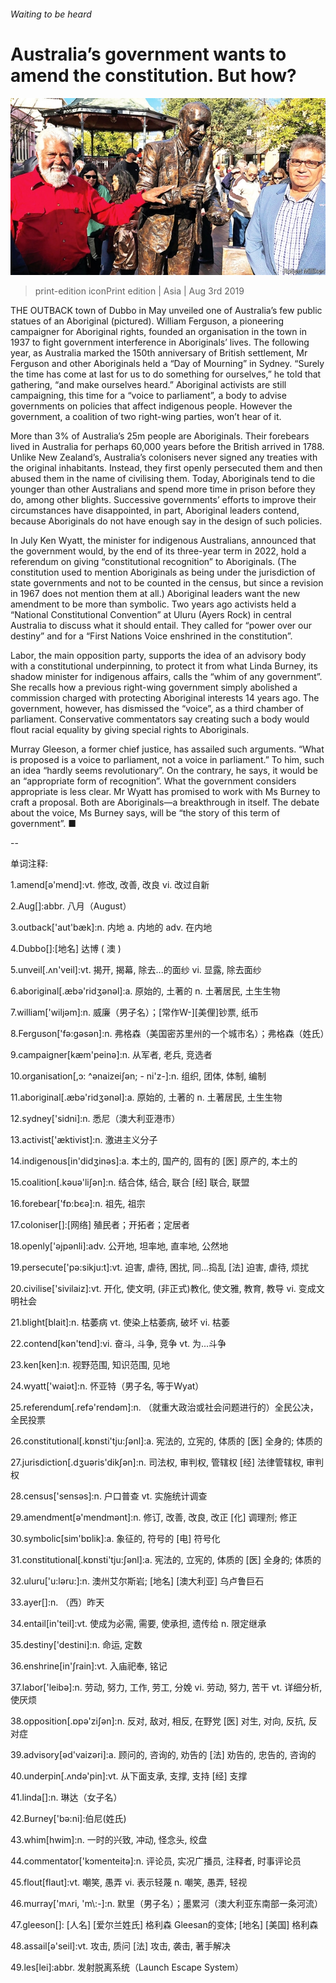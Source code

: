 ###### Waiting to be heard

# Australia’s government wants to amend the constitution. But how? 

![image](images/20190803_ASP001_0.jpg) 

> print-edition iconPrint edition | Asia | Aug 3rd 2019 

THE OUTBACK town of Dubbo in May unveiled one of Australia’s few public statues of an Aboriginal (pictured). William Ferguson, a pioneering campaigner for Aboriginal rights, founded an organisation in the town in 1937 to fight government interference in Aboriginals’ lives. The following year, as Australia marked the 150th anniversary of British settlement, Mr Ferguson and other Aboriginals held a “Day of Mourning” in Sydney. “Surely the time has come at last for us to do something for ourselves,” he told that gathering, “and make ourselves heard.” Aboriginal activists are still campaigning, this time for a “voice to parliament”, a body to advise governments on policies that affect indigenous people. However the government, a coalition of two right-wing parties, won’t hear of it. 

More than 3% of Australia’s 25m people are Aboriginals. Their forebears lived in Australia for perhaps 60,000 years before the British arrived in 1788. Unlike New Zealand’s, Australia’s colonisers never signed any treaties with the original inhabitants. Instead, they first openly persecuted them and then abused them in the name of civilising them. Today, Aboriginals tend to die younger than other Australians and spend more time in prison before they do, among other blights. Successive governments’ efforts to improve their circumstances have disappointed, in part, Aboriginal leaders contend, because Aboriginals do not have enough say in the design of such policies. 

In July Ken Wyatt, the minister for indigenous Australians, announced that the government would, by the end of its three-year term in 2022, hold a referendum on giving “constitutional recognition” to Aboriginals. (The constitution used to mention Aboriginals as being under the jurisdiction of state governments and not to be counted in the census, but since a revision in 1967 does not mention them at all.) Aboriginal leaders want the new amendment to be more than symbolic. Two years ago activists held a “National Constitutional Convention” at Uluru (Ayers Rock) in central Australia to discuss what it should entail. They called for “power over our destiny” and for a “First Nations Voice enshrined in the constitution”. 

Labor, the main opposition party, supports the idea of an advisory body with a constitutional underpinning, to protect it from what Linda Burney, its shadow minister for indigenous affairs, calls the “whim of any government”. She recalls how a previous right-wing government simply abolished a commission charged with protecting Aboriginal interests 14 years ago. The government, however, has dismissed the “voice”, as a third chamber of parliament. Conservative commentators say creating such a body would flout racial equality by giving special rights to Aboriginals. 

Murray Gleeson, a former chief justice, has assailed such arguments. “What is proposed is a voice to parliament, not a voice in parliament.” To him, such an idea “hardly seems revolutionary”. On the contrary, he says, it would be an “appropriate form of recognition”. What the government considers appropriate is less clear. Mr Wyatt has promised to work with Ms Burney to craft a proposal. Both are Aboriginals—a breakthrough in itself. The debate about the voice, Ms Burney says, will be “the story of this term of government”. ■ 

-- 

 单词注释:

1.amend[ә'mend]:vt. 修改, 改善, 改良 vi. 改过自新 

2.Aug[]:abbr. 八月（August） 

3.outback['aut'bæk]:n. 内地 a. 内地的 adv. 在内地 

4.Dubbo[]:[地名] 达博 ( 澳 ) 

5.unveil[.ʌn'veil]:vt. 揭开, 揭幕, 除去...的面纱 vi. 显露, 除去面纱 

6.aboriginal[.æbә'ridʒәnәl]:a. 原始的, 土著的 n. 土著居民, 土生生物 

7.william['wiljәm]:n. 威廉（男子名）；[常作W-][美俚]钞票, 纸币 

8.Ferguson['fə:ɡəsən]:n. 弗格森（美国密苏里州的一个城市名）；弗格森（姓氏） 

9.campaigner[kæm'peinә]:n. 从军者, 老兵, 竞选者 

10.organisation[,ɔ: ^әnaizeiʃən; - ni'z-]:n. 组织, 团体, 体制, 编制 

11.aboriginal[.æbә'ridʒәnәl]:a. 原始的, 土著的 n. 土著居民, 土生生物 

12.sydney['sidni]:n. 悉尼（澳大利亚港市） 

13.activist['æktivist]:n. 激进主义分子 

14.indigenous[in'didʒinәs]:a. 本土的, 国产的, 固有的 [医] 原产的, 本土的 

15.coalition[.kәuә'liʃәn]:n. 结合体, 结合, 联合 [经] 联合, 联盟 

16.forebear['fɒ:bєә]:n. 祖先, 祖宗 

17.coloniser[]:[网络] 殖民者；开拓者；定居者 

18.openly['әjpәnli]:adv. 公开地, 坦率地, 直率地, 公然地 

19.persecute['pә:sikju:t]:vt. 迫害, 虐待, 困扰, 同...捣乱 [法] 迫害, 虐待, 烦扰 

20.civilise['sivilaiz]:vt. 开化, 使文明, (非正式)教化, 使文雅, 教育, 教导 vi. 变成文明社会 

21.blight[blait]:n. 枯萎病 vt. 使染上枯萎病, 破坏 vi. 枯萎 

22.contend[kәn'tend]:vi. 奋斗, 斗争, 竞争 vt. 为...斗争 

23.ken[ken]:n. 视野范围, 知识范围, 见地 

24.wyatt['waiәt]:n. 怀亚特（男子名, 等于Wyat） 

25.referendum[.refә'rendәm]:n. （就重大政治或社会问题进行的）全民公决，全民投票 

26.constitutional[.kɒnsti'tju:ʃәnl]:a. 宪法的, 立宪的, 体质的 [医] 全身的; 体质的 

27.jurisdiction[.dʒuәris'dikʃәn]:n. 司法权, 审判权, 管辖权 [经] 法律管辖权, 审判权 

28.census['sensәs]:n. 户口普查 vt. 实施统计调查 

29.amendment[ә'mendmәnt]:n. 修订, 改善, 改良, 改正 [化] 调理剂; 修正 

30.symbolic[sim'bɒlik]:a. 象征的, 符号的 [电] 符号化 

31.constitutional[.kɒnsti'tju:ʃәnl]:a. 宪法的, 立宪的, 体质的 [医] 全身的; 体质的 

32.uluru['u:ləru:]:n. 澳州艾尔斯岩; [地名] [澳大利亚] 乌卢鲁巨石 

33.ayer[]:n. （西）昨天 

34.entail[in'teil]:vt. 使成为必需, 需要, 使承担, 遗传给 n. 限定继承 

35.destiny['destini]:n. 命运, 定数 

36.enshrine[in'ʃrain]:vt. 入庙祀奉, 铭记 

37.labor['leibә]:n. 劳动, 努力, 工作, 劳工, 分娩 vi. 劳动, 努力, 苦干 vt. 详细分析, 使厌烦 

38.opposition[.ɒpә'ziʃәn]:n. 反对, 敌对, 相反, 在野党 [医] 对生, 对向, 反抗, 反对症 

39.advisory[әd'vaizәri]:a. 顾问的, 咨询的, 劝告的 [法] 劝告的, 忠告的, 咨询的 

40.underpin[.ʌndә'pin]:vt. 从下面支承, 支撑, 支持 [经] 支撑 

41.linda[]:n. 琳达（女子名） 

42.Burney['bә:ni]:伯尼(姓氏) 

43.whim[hwim]:n. 一时的兴致, 冲动, 怪念头, 绞盘 

44.commentator['kɔmenteitә]:n. 评论员, 实况广播员, 注释者, 时事评论员 

45.flout[flaut]:vt. 嘲笑, 愚弄 vi. 表示轻蔑 n. 嘲笑, 愚弄, 轻视 

46.murray['mʌri, 'm\\:-]:n. 默里（男子名）；墨累河（澳大利亚东南部一条河流） 

47.gleeson[]: [人名] [爱尔兰姓氏] 格利森 Gleesan的变体; [地名] [美国] 格利森 

48.assail[ә'seil]:vt. 攻击, 质问 [法] 攻击, 袭击, 著手解决 

49.les[lei]:abbr. 发射脱离系统（Launch Escape System） 

